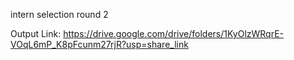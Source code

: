 intern selection round 2 

Output Link:
https://drive.google.com/drive/folders/1KyOlzWRqrE-VOqL6mP_K8pFcunm27rjR?usp=share_link

